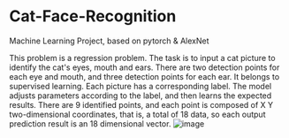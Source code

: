# Cat-Face-Recognition
Machine Learning Project, based on pytorch &amp; AlexNet

This problem is a regression problem. The task is to input a cat picture to identify the cat's eyes, mouth and ears. There are two detection points for each eye and mouth, and three detection points for each ear. It belongs to supervised learning. Each picture has a corresponding label. The model adjusts parameters according to the label, and then learns the expected results. There are 9 identified points, and each point is composed of X Y two-dimensional coordinates, that is, a total of 18 data, so each output prediction result is an 18 dimensional vector.
![image](https://user-images.githubusercontent.com/95112515/183848049-8490b9be-ec44-4398-b730-b07091357f61.png)

